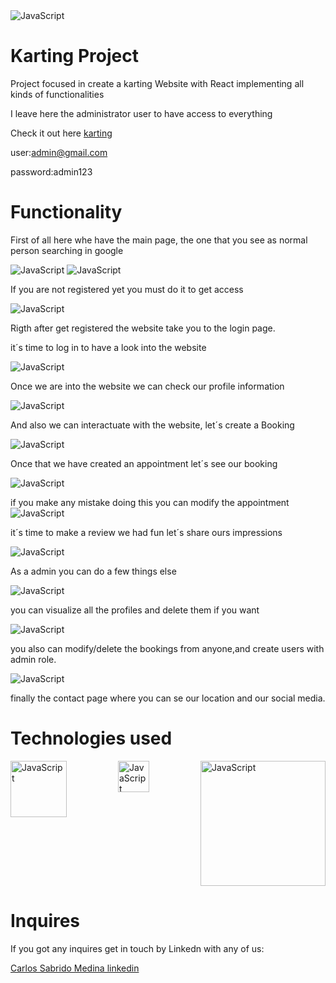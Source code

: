  <img src="src/pages/Media/gueek.png" alt="JavaScript" >


# Karting Project

Project focused in create a karting Website with React  implementing all kinds of functionalities



I leave here the administrator user to have access to everything

Check it out here <a href="https://karting-frontend.vercel.app/">karting</a>

user:admin@gmail.com

password:admin123

# Functionality

First of all here whe have the main page, the one that you see as normal person searching in google

<img src="src/pages/Media/primera.png" alt="JavaScript" >
<img src="src/pages/Media/segunda.png" alt="JavaScript" >

If you are not registered yet you must do it to get access

<img src="src/pages/Media/tercera.png" alt="JavaScript" >

Rigth after get registered the website take you to the login page.

 it´s time to log in to have a look into the website

 <img src="src/pages/Media/cuarta.png" alt="JavaScript" >

 Once we are into the website we can check our profile information

<img src="src/pages/Media/quinta.png" alt="JavaScript" >

 And also we can interactuate with the website, let´s create a Booking

 <img src="src/pages/Media/sexta.png" alt="JavaScript" >

 Once that we have created an appointment let´s see our booking

<img src="src/pages/Media/septima.png" alt="JavaScript" >

 if you make any mistake doing this you can modify the appointment
<img src="src/pages/Media/octava.png" alt="JavaScript" >

it´s time to make a review we had fun let´s share ours impressions

<img src="src/pages/Media/nueve.png" alt="JavaScript" >

As a admin you can do a few things else

 <img src="src/pages/Media/once.png" alt="JavaScript" >

 you can visualize all the profiles and delete them if you want

 <img src="src/pages/Media/doce.png" alt="JavaScript" >

 you also can modify/delete the bookings from anyone,and create users with admin role.

 <img src="src/pages/Media/trece.png" alt="JavaScript" >

 finally the contact page where you can se our location and our social media.






 

# Technologies used

<div style="display: flex; flex-wrap: wrap; justify-content: space-between;">
  <img src="src/pages/Media/html.png" alt="JavaScript" width="90">
  <img src="src/pages/Media/descarga.png" alt="JavaScript" width="50">
  <img src="src/pages/Media/react-redux-logo.jpg" alt="JavaScript" width="200">
</div>


# Inquires 

If you got any inquires get in touch by Linkedn with any of us:

<a href="https://www.linkedin.com/in/carlos-sabrido-medina-624b77258/"> Carlos Sabrido Medina linkedin </a>
